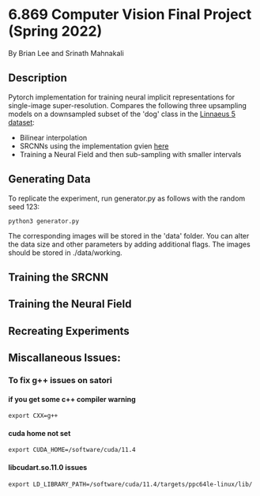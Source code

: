 # 6.869 Computer Vision Final Project (Spring 2022)
By Brian Lee and Srinath Mahnakali

## Description
Pytorch implementation for training neural implicit representations for single-image
super-resolution. Compares the following three upsampling models on a downsampled subset 
of the 'dog' class in the [Linnaeus 5 dataset](http://chaladze.com/l5/):

* Bilinear interpolation
* SRCNNs using the implementation gvien [here](https://github.com/yjn870/SRCNN-pytorch)
* Training a Neural Field and then sub-sampling with smaller intervals

## Generating Data
To replicate the experiment, run generator.py as follows with the random seed 123:
```
python3 generator.py 
```
The corresponding images will be stored in the 'data' folder. You can alter the data size and other
parameters by adding additional flags. The images should be stored in ./data/working. 

## Training the SRCNN

## Training the Neural Field

## Recreating Experiments

## Miscallaneous Issues:

### To fix g++ issues on satori
#### if you get some c++ compiler warning
```
export CXX=g++
```
#### cuda home not set
```
export CUDA_HOME=/software/cuda/11.4
```
#### libcudart.so.11.0 issues
```
export LD_LIBRARY_PATH=/software/cuda/11.4/targets/ppc64le-linux/lib/
```
